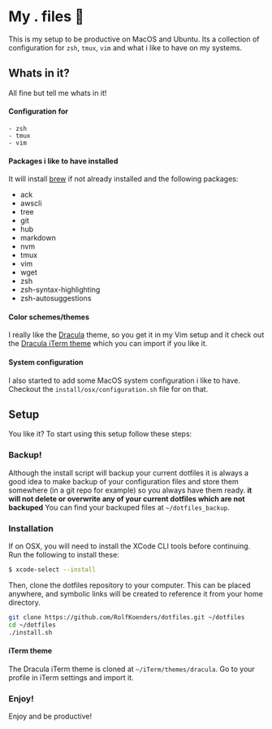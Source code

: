 
# My . files 💁
This is my setup to be productive on MacOS and Ubuntu. Its a collection of configuration for `zsh`, `tmux`, `vim` and what i like to have on my systems.

## Whats in it?
All fine but tell me whats in it!

#### Configuration for
	- zsh
	- tmux
	- vim

#### Packages i like to have installed
It will install [brew](http://brew.sh/) if not already installed and the following packages:
- ack
- awscli
- tree
- git
- hub
- markdown
- nvm
- tmux
- vim
- wget
- zsh
- zsh-syntax-highlighting
- zsh-autosuggestions

#### Color schemes/themes
I really like the [Dracula](https://draculatheme.com) theme, so you get it in my Vim setup and it check out the [Dracula iTerm theme](https://draculatheme.com/iterm/) which you can import if you like it.

#### System configuration
I also started to add some MacOS system configuration i like to have. Checkout the `install/osx/configuration.sh` file for on that.

## Setup
You like it? To start using this setup follow these steps:

### Backup!
Although the install script will backup your current dotfiles it is always a good idea to make backup of your configuration files and store them somewhere (in a git repo for example) so you always have them ready. **it will not delete or overwrite any of your current dotfiles which are not backuped** You can find your backuped files at `~/dotfiles_backup`.

### Installation
If on OSX, you will need to install the XCode CLI tools before continuing. Run the following to install these:
```bash
$ xcode-select --install
```

Then, clone the dotfiles repository to your computer. This can be placed anywhere, and symbolic links will be created to reference it from your home directory.

```bash
git clone https://github.com/RolfKoenders/dotfiles.git ~/dotfiles
cd ~/dotfiles
./install.sh
```

#### iTerm theme
The Dracula iTerm theme is cloned at `~/iTerm/themes/dracula`. Go to your profile in iTerm settings and import it.

### Enjoy!
Enjoy and be productive!
